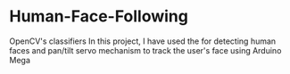 # Human-Face-Following
OpenCV's classifiers In this project, I have used the for detecting human faces and pan/tilt servo mechanism to track the user's face using Arduino Mega
